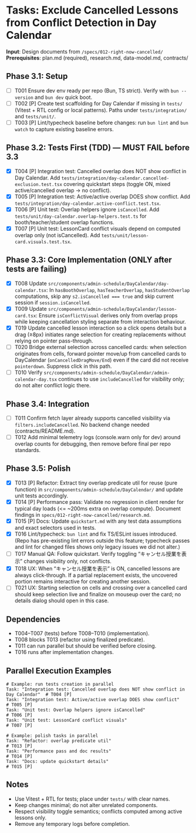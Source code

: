 # Tasks: Exclude Cancelled Lessons from Conflict Detection in Day Calendar

**Input**: Design documents from `/specs/012-right-now-cancelled/`
**Prerequisites**: plan.md (required), research.md, data-model.md, contracts/

## Phase 3.1: Setup

- [ ] T001 Ensure dev env ready per repo (Bun, TS strict). Verify with `bun --version` and `bun dev` quick boot.
- [ ] T002 [P] Create test scaffolding for Day Calendar if missing in `tests/` (Vitest + RTL config or local patterns). Paths under `tests/integration/` and `tests/unit/`.
- [ ] T003 [P] Lint/typecheck baseline before changes: run `bun lint` and `bun watch` to capture existing baseline errors.

## Phase 3.2: Tests First (TDD) — MUST FAIL before 3.3

- [x] T004 [P] Integration test: Cancelled overlap does NOT show conflict in Day Calendar. Add `tests/integration/day-calendar.cancelled-exclusion.test.tsx` covering quickstart steps (toggle ON, mixed active/cancelled overlap → no conflict).
- [x] T005 [P] Integration test: Active/active overlap DOES show conflict. Add `tests/integration/day-calendar.active-conflict.test.tsx`.
- [x] T006 [P] Unit test: Overlap helpers ignore `isCancelled`. Add `tests/unit/day-calendar.overlap-helpers.test.ts` for booth/teacher/student overlap functions.
- [x] T007 [P] Unit test: LessonCard conflict visuals depend on computed overlap only (not isCancelled). Add `tests/unit/lesson-card.visuals.test.tsx`.

## Phase 3.3: Core Implementation (ONLY after tests are failing)

- [x] T008 Update `src/components/admin-schedule/DayCalendar/day-calendar.tsx`: In `hasBoothOverlap`, `hasTeacherOverlap`, `hasStudentOverlap` computations, skip any `s2.isCancelled === true` and skip current session if `session.isCancelled`.
- [x] T009 Update `src/components/admin-schedule/DayCalendar/lesson-card.tsx`: Ensure `isConflictVisual` derives only from overlap props while keeping cancellation styling separate from interaction behaviour.
- [x] T019 Update cancelled lesson interaction so a click opens details but a drag (≥8px) initiates range selection for creating replacements without relying on pointer pass-through.
- [ ] T020 Bridge external selection across cancelled cards: when selection originates from cells, forward pointer move/up from cancelled cards to DayCalendar (`onCancelledDragMove/End`) even if the card did not receive `pointerdown`. Suppress click in this path.
- [ ] T010 Verify `src/components/admin-schedule/DayCalendar/admin-calendar-day.tsx` continues to use `includeCancelled` for visibility only; do not alter conflict logic there.

## Phase 3.4: Integration

- [ ] T011 Confirm fetch layer already supports cancelled visibility via `filters.includeCancelled`. No backend change needed (contracts/README.md).
- [ ] T012 Add minimal telemetry logs (console.warn only for dev) around overlap counts for debugging, then remove before final per repo standards.

## Phase 3.5: Polish

- [x] T013 [P] Refactor: Extract tiny overlap predicate util for reuse (pure function) in `src/components/admin-schedule/DayCalendar/` and update unit tests accordingly.
- [x] T014 [P] Performance pass: Validate no regression in client render for typical day loads (<= ~200ms extra on overlap compute). Document findings in `specs/012-right-now-cancelled/research.md`.
- [x] T015 [P] Docs: Update `quickstart.md` with any test data assumptions and exact selectors used in tests.
- [x] T016 Lint/typecheck: `bun lint` and fix TS/ESLint issues introduced. (Repo has pre-existing lint errors outside this feature; typecheck passes and lint for changed files shows only legacy issues we did not alter.)
- [ ] T017 Manual QA: Follow quickstart. Verify toggling “キャンセル授業を表示” changes visibility only, not conflicts.
- [x] T018 UX: When “キャンセル授業を表示” is ON, cancelled lessons are always click-through. If a partial replacement exists, the uncovered portion remains interactive for creating another session.
- [ ] T021 UX: Starting selection on cells and crossing over a cancelled card should keep selection live and finalize on mouseup over the card; no details dialog should open in this case.

## Dependencies

- T004–T007 (tests) before T008–T010 (implementation).
- T008 blocks T013 (refactor using finalized predicate).
- T011 can run parallel but should be verified before closing.
- T016 runs after implementation changes.

## Parallel Execution Examples

```
# Example: run tests creation in parallel
Task: "Integration test: Cancelled overlap does NOT show conflict in Day Calendar"  # T004 [P]
Task: "Integration test: Active/active overlap DOES show conflict"                  # T005 [P]
Task: "Unit test: Overlap helpers ignore isCancelled"                              # T006 [P]
Task: "Unit test: LessonCard conflict visuals"                                     # T007 [P]

# Example: polish tasks in parallel
Task: "Refactor: overlap predicate util"                                          # T013 [P]
Task: "Performance pass and doc results"                                          # T014 [P]
Task: "Docs: update quickstart details"                                           # T015 [P]
```

## Notes

- Use Vitest + RTL for tests; place under `tests/` with clear names.
- Keep changes minimal; do not alter unrelated components.
- Respect visibility toggle semantics; conflicts computed among active lessons only.
- Remove any temporary logs before completion.
